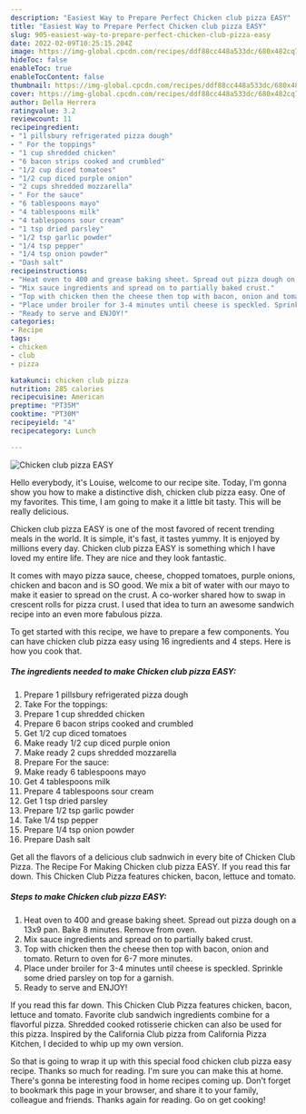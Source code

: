 ```yaml
---
description: "Easiest Way to Prepare Perfect Chicken club pizza EASY"
title: "Easiest Way to Prepare Perfect Chicken club pizza EASY"
slug: 905-easiest-way-to-prepare-perfect-chicken-club-pizza-easy
date: 2022-02-09T10:25:15.204Z
image: https://img-global.cpcdn.com/recipes/ddf88cc448a533dc/680x482cq70/chicken-club-pizza-easy-recipe-main-photo.jpg
hideToc: false
enableToc: true
enableTocContent: false
thumbnail: https://img-global.cpcdn.com/recipes/ddf88cc448a533dc/680x482cq70/chicken-club-pizza-easy-recipe-main-photo.jpg
cover: https://img-global.cpcdn.com/recipes/ddf88cc448a533dc/680x482cq70/chicken-club-pizza-easy-recipe-main-photo.jpg
author: Della Herrera
ratingvalue: 3.2
reviewcount: 11
recipeingredient:
- "1 pillsbury refrigerated pizza dough"
- " For the toppings"
- "1 cup shredded chicken"
- "6 bacon strips cooked and crumbled"
- "1/2 cup diced tomatoes"
- "1/2 cup diced purple onion"
- "2 cups shredded mozzarella"
- " For the sauce"
- "6 tablespoons mayo"
- "4 tablespoons milk"
- "4 tablespoons sour cream"
- "1 tsp dried parsley"
- "1/2 tsp garlic powder"
- "1/4 tsp pepper"
- "1/4 tsp onion powder"
- "Dash salt"
recipeinstructions:
- "Heat oven to 400 and grease baking sheet. Spread out pizza dough on a 13x9 pan. Bake 8 minutes. Remove from oven."
- "Mix sauce ingredients and spread on to partially baked crust."
- "Top with chicken then the cheese then top with bacon, onion and tomato. Return to oven for 6-7 more minutes."
- "Place under broiler for 3-4 minutes until cheese is speckled. Sprinkle some dried parsley on top for a garnish."
- "Ready to serve and ENJOY!"
categories:
- Recipe
tags:
- chicken
- club
- pizza

katakunci: chicken club pizza 
nutrition: 285 calories
recipecuisine: American
preptime: "PT35M"
cooktime: "PT30M"
recipeyield: "4"
recipecategory: Lunch

---
```



![Chicken club pizza EASY](https://img-global.cpcdn.com/recipes/ddf88cc448a533dc/680x482cq70/chicken-club-pizza-easy-recipe-main-photo.jpg)

Hello everybody, it's Louise, welcome to our recipe site. Today, I'm gonna show you how to make a distinctive dish, chicken club pizza easy. One of my favorites. This time, I am going to make it a little bit tasty. This will be really delicious.

Chicken club pizza EASY is one of the most favored of recent trending meals in the world. It is simple, it's fast, it tastes yummy. It is enjoyed by millions every day. Chicken club pizza EASY is something which I have loved my entire life. They are nice and they look fantastic.

It comes with mayo pizza sauce, cheese, chopped tomatoes, purple onions, chicken and bacon and is SO good. We mix a bit of water with our mayo to make it easier to spread on the crust. A co-worker shared how to swap in crescent rolls for pizza crust. I used that idea to turn an awesome sandwich recipe into an even more fabulous pizza.


To get started with this recipe, we have to prepare a few components. You can have chicken club pizza easy using 16 ingredients and 4 steps. Here is how you cook that.

<!--inarticleads1-->

##### The ingredients needed to make Chicken club pizza EASY:

1. Prepare 1 pillsbury refrigerated pizza dough
1. Take  For the toppings:
1. Prepare 1 cup shredded chicken
1. Prepare 6 bacon strips cooked and crumbled
1. Get 1/2 cup diced tomatoes
1. Make ready 1/2 cup diced purple onion
1. Make ready 2 cups shredded mozzarella
1. Prepare  For the sauce:
1. Make ready 6 tablespoons mayo
1. Get 4 tablespoons milk
1. Prepare 4 tablespoons sour cream
1. Get 1 tsp dried parsley
1. Prepare 1/2 tsp garlic powder
1. Take 1/4 tsp pepper
1. Prepare 1/4 tsp onion powder
1. Prepare Dash salt


Get all the flavors of a delicious club sadnwich in every bite of Chicken Club Pizza. The Recipe For Making Chicken club pizza EASY. If you read this far down. This Chicken Club Pizza features chicken, bacon, lettuce and tomato. 

<!--inarticleads2-->

##### Steps to make Chicken club pizza EASY:

1. Heat oven to 400 and grease baking sheet. Spread out pizza dough on a 13x9 pan. Bake 8 minutes. Remove from oven.
1. Mix sauce ingredients and spread on to partially baked crust.
1. Top with chicken then the cheese then top with bacon, onion and tomato. Return to oven for 6-7 more minutes.
1. Place under broiler for 3-4 minutes until cheese is speckled. Sprinkle some dried parsley on top for a garnish.
1. Ready to serve and ENJOY!

If you read this far down. This Chicken Club Pizza features chicken, bacon, lettuce and tomato. Favorite club sandwich ingredients combine for a flavorful pizza. Shredded cooked rotisserie chicken can also be used for this pizza. Inspired by the California Club pizza from California Pizza Kitchen, I decided to whip up my own version. 

So that is going to wrap it up with this special food chicken club pizza easy recipe. Thanks so much for reading. I'm sure you can make this at home. There's gonna be interesting food in home recipes coming up. Don't forget to bookmark this page in your browser, and share it to your family, colleague and friends. Thanks again for reading. Go on get cooking!
